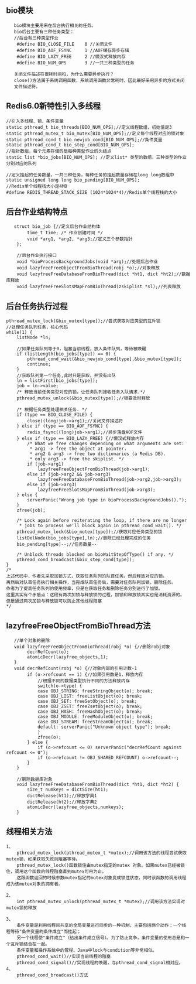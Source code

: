
## bio模块

       bio模块主要用来在后台执行相关的任务。
       bio后台主要有三种任务类型：
       //后台有三种类型作业
        #define BIO_CLOSE_FILE    0 //关闭文件
        #define BIO_AOF_FSYNC     1 //AOF缓存异步存储
        #define BIO_LAZY_FREE     2 //懒汉式释放内存
        #define BIO_NUM_OPS       3 //一共三种类型的任务
       
       关闭文件描述符很耗时间吗，为什么需要异步执行？
       close()方法属于系统调用函数，系统调用函数非常耗时，因此最好采用异步的方式关闭
       文件描述符。

## Redis6.0新特性引入多线程
    
    //引入多线程、锁、条件变量
    static pthread_t bio_threads[BIO_NUM_OPS];//定义线程数组，初始值是3
    static pthread_mutex_t bio_mutex[BIO_NUM_OPS];//定义每个线程对应的锁对象
    static pthread_cond_t bio_newjob_cond[BIO_NUM_OPS];//条件变量
    static pthread_cond_t bio_step_cond[BIO_NUM_OPS];
    //指针数组，每个元素存储的是每种类型作业的头结点
    static list *bio_jobs[BIO_NUM_OPS]; //定义list* 类型的数组，三种类型的作业分别对应的队列
    
    //定义挂起的任务数量，一共三种任务，每种任务的挂起数量存储在long long数组中
    static unsigned long long bio_pending[BIO_NUM_OPS];
    //Redis单个线程栈大小是4MB
    #define REDIS_THREAD_STACK_SIZE (1024*1024*4)//Redis单个线程栈的大小

## 后台作业结构特点
   
       struct bio_job {//定义后台作业结构体
            time_t time; /* 作业创建时间 */         
            void *arg1, *arg2, *arg3;//定义三个参数指针
        };
        
        //后台作业执行接口
        void *bioProcessBackgroundJobs(void *arg);//处理后台作业
        void lazyfreeFreeObjectFromBioThread(robj *o);//对象释放
        void lazyfreeFreeDatabaseFromBioThread(dict *ht1, dict *ht2);//数据库释放
        void lazyfreeFreeSlotsMapFromBioThread(zskiplist *sl);//列表释放

## 后台任务执行过程

    pthread_mutex_lock(&bio_mutex[type]);//尝试获取对应类型的互斥锁
    //处理任务队列任务，核心代码
    while(1) {
        listNode *ln;

        //如果任务队列等于0，阻塞当前线程，放入条件队列，等待被唤醒
        if (listLength(bio_jobs[type]) == 0) {
            pthread_cond_wait(&bio_newjob_cond[type],&bio_mutex[type]);
            continue;
        }
        //获取队列第一个任务,此时只是获取，并没有出队
        ln = listFirst(bio_jobs[type]);
        job = ln->value;
        /* 释放当前任务类型对应的锁，让任务队列接收任务入队请求.*/
        pthread_mutex_unlock(&bio_mutex[type]);//锁要及时释放

        /* 根据任务类型处理相关任务. */
        if (type == BIO_CLOSE_FILE) {
            close((long)job->arg1);//关闭文件描述符
        } else if (type == BIO_AOF_FSYNC) {
            redis_fsync((long)job->arg1);//异步落盘AOF文件
        } else if (type == BIO_LAZY_FREE) {//懒汉式释放内存
            /* What we free changes depending on what arguments are set:
             * arg1 -> free the object at pointer.
             * arg2 & arg3 -> free two dictionaries (a Redis DB).
             * only arg3 -> free the skiplist. */
            if (job->arg1)
                lazyfreeFreeObjectFromBioThread(job->arg1);
            else if (job->arg2 && job->arg3)
                lazyfreeFreeDatabaseFromBioThread(job->arg2,job->arg3);
            else if (job->arg3)
                lazyfreeFreeSlotsMapFromBioThread(job->arg3);
        } else {
            serverPanic("Wrong job type in bioProcessBackgroundJobs().");
        }
        zfree(job);

        /* Lock again before reiterating the loop, if there are no longer
         * jobs to process we'll block again in pthread_cond_wait(). */
        pthread_mutex_lock(&bio_mutex[type]);//获取对应任务类型的锁
        listDelNode(bio_jobs[type],ln);//删除已经处理完成的任务
        bio_pending[type]--;//任务数量--

        /* Unblock threads blocked on bioWaitStepOfType() if any. */
        pthread_cond_broadcast(&bio_step_cond[type]);
    }
    /*
    上述代码中，作者先采取加锁方式，获取任务队列的队首任务。然后释放对应的锁。
    再然后对队首任务执行相关操作，当完成队首任务后，需要对任务队列加锁，删除任务。
    作者为了提高任务队列的使用频率，只是在获取任务和删除任务分别进行了加锁。
    这里其实有个矛盾点：这段有两次加锁与释放锁的过程，加锁和释放锁其实也是消耗资源的。
    但是通过两次加锁与释放锁可以防止其他线程阻塞
    */
     
## lazyfreeFreeObjectFromBioThread方法   
       
       //单个对象的删除
       void lazyfreeFreeObjectFromBioThread(robj *o) {//删除robj对象
            decrRefCount(o);
            atomicDecr(lazyfree_objects,1);
       }
       void decrRefCount(robj *o) {//对象内部的引用计数-1
            if (o->refcount == 1) {//如果引用数是1，释放内存
                //根据不同的数据类型执行不同的方法释放内存
                switch(o->type) {
                case OBJ_STRING: freeStringObject(o); break;
                case OBJ_LIST: freeListObject(o); break;
                case OBJ_SET: freeSetObject(o); break;
                case OBJ_ZSET: freeZsetObject(o); break;
                case OBJ_HASH: freeHashObject(o); break;
                case OBJ_MODULE: freeModuleObject(o); break;
                case OBJ_STREAM: freeStreamObject(o); break;
                default: serverPanic("Unknown object type"); break;
                }
                zfree(o);
            } else {
                if (o->refcount <= 0) serverPanic("decrRefCount against refcount <= 0");
                if (o->refcount != OBJ_SHARED_REFCOUNT) o->refcount--;
            }
        }
        
        //删除数据库对象
        void lazyfreeFreeDatabaseFromBioThread(dict *ht1, dict *ht2) {
            size_t numkeys = dictSize(ht1);
            dictRelease(ht1);//释放字典1
            dictRelease(ht2);//释放字典2
            atomicDecr(lazyfree_objects,numkeys);
        }
        
## 线程相关方法
    
    1、
        pthread_mutex_lock(pthread_mutex_t *mutex);//调用该方法的线程尝试获取mutex锁，如果获取失败则阻塞等待。
        pthread_mutex_lock()函数锁住由mutex指定的mutex 对象。如果mutex已经被锁住，调用这个函数的线程阻塞直到mutex可用为止。
        这跟函数返回的时候参数mutex指定的mutex对象变成锁住状态，同时该函数的调用线程成为该mutex对象的拥有者。
        
    2、
        int pthread_mutex_unlock(pthread_mutex_t *mutex);//调用该方法实现对mutex锁的释放
        
    3、
        条件变量是利用线程间共享的全局变量进行同步的一种机制，主要包括两个动作：一个线程等待"条件变量的条件成立"而挂起；
        另一个线程使"条件成立"（给出条件成立信号）。为了防止竞争，条件变量的使用总是和一个互斥锁结合在一起。
        条件变量和操作系统中的管程、Java中lock与condition等非常相似。
        pthread_cond_wait()//实现当前线程的阻塞
        pthread_cond_signal()//实现线程的唤醒，与pthread_cond_signal相对应。
    4、
        pthread_cond_broadcast()方法
    